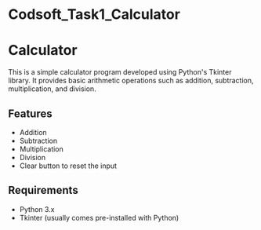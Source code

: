 # Codsoft_Task1_Calculator

# Calculator

This is a simple calculator program developed using Python's Tkinter library. It provides basic arithmetic operations such as addition, subtraction, multiplication, and division.

## Features

- Addition
- Subtraction
- Multiplication
- Division
- Clear button to reset the input

## Requirements

- Python 3.x
- Tkinter (usually comes pre-installed with Python)
